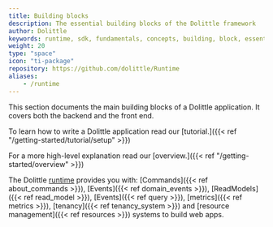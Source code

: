 ```yaml
---
title: Building blocks
description: The essential building blocks of the Dolittle framework
author: Dolittle
keywords: runtime, sdk, fundamentals, concepts, building, block, essentials
weight: 20
type: "space"
icon: "ti-package"
repository: https://github.com/dolittle/Runtime
aliases:
    - /runtime
---
```


This section documents the main building blocks of a Dolittle application. It covers both the backend and the front end.

To learn how to write a Dolittle application read our [tutorial.]({{< ref "/getting-started/tutorial/setup" >}})

For a more high-level explanation read our [overview.]({{< ref "/getting-started/overview" >}})


The Dolittle [runtime](https://github.com/dolittle-runtime/Runtime) provides you with: [Commands]({{< ref about_commands >}}), [Events]({{< ref domain_events >}}), [ReadModels]({{< ref read_model >}}), [Events]({{< ref query >}}), [metrics]({{< ref metrics >}}), [tenancy]({{< ref tenancy_system >}}) and [resource management]({{< ref resources >}}) systems to build web apps.



